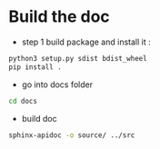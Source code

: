# Build the doc

- step 1 build package and install it :

```sh
python3 setup.py sdist bdist_wheel
pip install .
```

- go into docs folder

```sh
cd docs
```

- build doc

```sh
sphinx-apidoc -o source/ ../src
```
